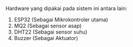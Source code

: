 Hardware yang dipakai pada sistem ini antara lain:
1. ESP32 (Sebagai Mikrokontroler utama)
2. MQ2 (Sebagai sensor asap)
3. DHT22 (Sebagai sensor suhu)
4. Buzzer (Sebagai Aktuator)
